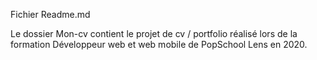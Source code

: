 Fichier Readme.md

Le dossier Mon-cv contient le projet de cv / portfolio réalisé lors de la formation Développeur web et web mobile de PopSchool Lens en 2020.
